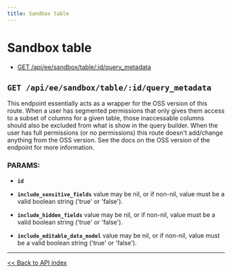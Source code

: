 ```yaml
---
title: Sandbox table
---
```


# Sandbox table

  - [GET /api/ee/sandbox/table/:id/query_metadata](#get-apieesandboxtableidquery_metadata)

## `GET /api/ee/sandbox/table/:id/query_metadata`

This endpoint essentially acts as a wrapper for the OSS version of this route. When a user has segmented permissions
  that only gives them access to a subset of columns for a given table, those inaccessable columns should also be
  excluded from what is show in the query builder. When the user has full permissions (or no permissions) this route
  doesn't add/change anything from the OSS version. See the docs on the OSS version of the endpoint for more
  information.

### PARAMS:

*  **`id`** 

*  **`include_sensitive_fields`** value may be nil, or if non-nil, value must be a valid boolean string ('true' or 'false').

*  **`include_hidden_fields`** value may be nil, or if non-nil, value must be a valid boolean string ('true' or 'false').

*  **`include_editable_data_model`** value may be nil, or if non-nil, value must be a valid boolean string ('true' or 'false').

---

[<< Back to API index](../../api-documentation.md)